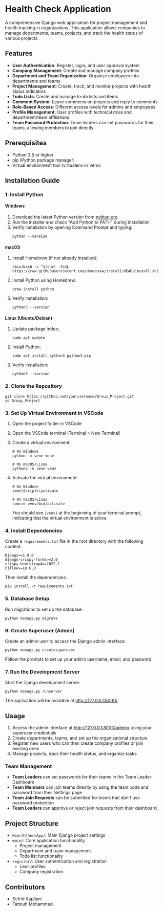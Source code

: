 # Health Check Application

A comprehensive Django web application for project management and health tracking in organizations. This application allows companies to manage departments, teams, projects, and track the health status of various projects.

## Features

- **User Authentication**: Register, login, and user approval system
- **Company Management**: Create and manage company profiles
- **Department and Team Organization**: Organize employees into departments and teams
- **Project Management**: Create, track, and monitor projects with health status indicators
- **Todo Lists**: Create and manage to-do lists and items
- **Comment System**: Leave comments on projects and reply to comments
- **Role-Based Access**: Different access levels for admins and employees
- **Profile Management**: User profiles with technical roles and department/team affiliations
- **Team Password Protection**: Team leaders can set passwords for their teams, allowing members to join directly

## Prerequisites

- Python 3.8 or higher
- pip (Python package manager)
- Virtual environment tool (virtualenv or venv)

## Installation Guide

### 1. Install Python

#### Windows
1. Download the latest Python version from [python.org](https://www.python.org/downloads/windows/)
2. Run the installer and check "Add Python to PATH" during installation
3. Verify installation by opening Command Prompt and typing:
   ```
   python --version
   ```

#### macOS
1. Install Homebrew (if not already installed):
   ```
   /bin/bash -c "$(curl -fsSL https://raw.githubusercontent.com/Homebrew/install/HEAD/install.sh)"
   ```
2. Install Python using Homebrew:
   ```
   brew install python
   ```
3. Verify installation:
   ```
   python3 --version
   ```

#### Linux (Ubuntu/Debian)
1. Update package index:
   ```
   sudo apt update
   ```
2. Install Python:
   ```
   sudo apt install python3 python3-pip
   ```
3. Verify installation:
   ```
   python3 --version
   ```

### 2. Clone the Repository

```
git clone https://github.com/yourusername/Group_Project.git
cd Group_Project
```

### 3. Set Up Virtual Environment in VSCode

1. Open the project folder in VSCode
2. Open the VSCode terminal (Terminal > New Terminal)
3. Create a virtual environment:

   ```
   # On Windows
   python -m venv venv

   # On macOS/Linux
   python3 -m venv venv
   ```

4. Activate the virtual environment:

   ```
   # On Windows
   venv\Scripts\activate

   # On macOS/Linux
   source venv/bin/activate
   ```

   You should see `(venv)` at the beginning of your terminal prompt, indicating that the virtual environment is active.

### 4. Install Dependencies

Create a `requirements.txt` file in the root directory with the following content:

```
Django>=5.0.0
django-crispy-forms>=2.0
crispy-bootstrap4>=2022.1
Pillow>=10.0.0
```

Then install the dependencies:

```
pip install -r requirements.txt
```

### 5. Database Setup

Run migrations to set up the database:

```
python manage.py migrate
```

### 6. Create Superuser (Admin)

Create an admin user to access the Django admin interface:

```
python manage.py createsuperuser
```

Follow the prompts to set up your admin username, email, and password.

### 7. Run the Development Server

Start the Django development server:

```
python manage.py runserver
```

The application will be available at http://127.0.0.1:8000/

## Usage

1. Access the admin interface at http://127.0.0.1:8000/admin/ using your superuser credentials
2. Create departments, teams, and set up the organizational structure
3. Register new users who can then create company profiles or join existing ones
4. Manage projects, track their health status, and organize tasks

### Team Management
- **Team Leaders** can set passwords for their teams in the Team Leader Dashboard
- **Team Members** can join teams directly by using the team code and password from their Settings page
- **Team Join Requests** can be submitted for teams that don't use password protection
- **Team Leaders** can approve or reject join requests from their dashboard

## Project Structure

- `HealthCheckApp/`: Main Django project settings
- `main/`: Core application functionality
  - Project management
  - Department and team management
  - Todo list functionality
- `register/`: User authentication and registration
  - User profiles
  - Company registration


## Contributors

- Sefrid Kapllani
- Fattouh Mohammed